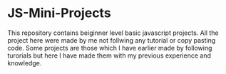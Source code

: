 # JS-Mini-Projects
This repository contains beiginner level basic javascript projects. All the project here were made by me not follwing any tutorial or copy pasting code. Some projects are those which I have earlier made by following turorials but here I have made them with my previous experience and knowledge. 

